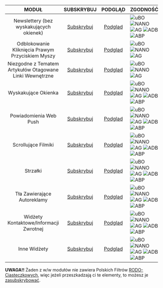| MODUŁ  | SUBSKRYBUJ  | PODGLĄD  | ZGODNOŚĆ  |
|:-:|:-:|:-:|---|
|Newslettery (bez wyskakujących okienek)|[Subskrybuj][Newslettery]  | [Podgląd][N_Podgląd] |![uBO][uBO] ![NANO][NANO] ![AG][AG] ![ADB][ADB] ![ABP][ABP]  |
|Odblokowanie Kliknięcia Prawym Przyciskiem Myszy  |[Subskrybuj][Prawy Klik]  | [Podgląd][PK_Podgląd]   |![uBO][uBO] ![NANO][NANO] ![AG][AG]  |
|Niezgodne z Tematem Artykułów Otagowane Linki Wewnętrzne  |[Subskrybuj][Tag Link]   | [Podgląd][TL_Podgląd]   |![uBO][uBO] ![NANO][NANO] ![AG][AG]  |
|Wyskakujące Okienka   |[Subskrybuj][Pop]   | [Podgląd][Pop_Podgląd]   |![uBO][uBO] ![NANO][NANO] ![AG][AG] ![ADB][ADB] ![ABP][ABP]   |
|Powiadomienia Web Push   |[Subskrybuj][Push]   | [Podgląd][Push_Podgląd]   |![uBO][uBO] ![NANO][NANO] ![AG][AG] ![ADB][ADB] ![ABP][ABP]   |
|Scrollujące Filmiki   |[Subskrybuj][Scroll Film]   | [Podgląd][SF_Podgląd]   |![uBO][uBO] ![NANO][NANO] ![AG][AG] ![ADB][ADB] ![ABP][ABP]   |
|Strzałki   |[Subskrybuj][Strzałki]   | [Podgląd][Strzałki_Podgląd]   |![uBO][uBO] ![NANO][NANO] ![AG][AG] ![ADB][ADB] ![ABP][ABP]   |
|Tła Zawierające Autoreklamy   |[Subskrybuj][Tła_Autoreklamy]   | [Podgląd][Tła_Autoreklamy_Podgląd]   |![uBO][uBO] ![NANO][NANO] ![AG][AG] ![ADB][ADB] ![ABP][ABP]   |
|Widżety Kontaktowe/Informacji Zwrotnej   |[Subskrybuj][Widżety_Kontaktowe]   | [Podgląd][Widżety_Kontaktowe_Podgląd]   |![uBO][uBO] ![NANO][NANO] ![AG][AG] ![ADB][ADB] ![ABP][ABP]   |
|Inne Widżety   |[Subskrybuj][Inne_Widżety]   | [Podgląd][Inne_Widżety_Podgląd]   |![uBO][uBO] ![NANO][NANO] ![AG][AG] ![ADB][ADB] ![ABP][ABP]   |

[Newslettery]: https://subscribe.adblockplus.org/?location=https://raw.githubusercontent.com/PolishFiltersTeam/PolishAnnoyanceFilters/master/PAF_newsletters.txt&title=PFEI%20-%20Newslettery
[N_Podgląd]: https://raw.githubusercontent.com/PolishFiltersTeam/PolishAnnoyanceFilters/master/PAF_newsletters.txt
[Prawy Klik]: https://subscribe.adblockplus.org/?location=https://raw.githubusercontent.com/PolishFiltersTeam/PolishAnnoyanceFilters/master/PAF_unlocking_right_click.txt&title=PFEI%20-%20Odblokuj%20Prawy%20Klik
[PK_Podgląd]: https://raw.githubusercontent.com/PolishFiltersTeam/PolishAnnoyanceFilters/master/PAF_unlocking_right_click.txt
[Tag Link]: https://subscribe.adblockplus.org/?location=https://raw.githubusercontent.com/PolishFiltersTeam/PolishAnnoyanceFilters/master/PAF_tagged_internal_links.txt&title=PFEI%20-%20Otagowane%20Linki%20Wewnętrzne
[TL_Podgląd]: https://raw.githubusercontent.com/PolishFiltersTeam/PolishAnnoyanceFilters/master/PAF_tagged_internal_links.txt
[Pop]: https://subscribe.adblockplus.org/?location=https://raw.githubusercontent.com/PolishFiltersTeam/PolishAnnoyanceFilters/master/PAF_pop-ups.txt&title=PFEI%20-%20Pop-upy
[Pop_Podgląd]: https://raw.githubusercontent.com/PolishFiltersTeam/PolishAnnoyanceFilters/master/PAF_pop-ups.txt
[Push]: https://subscribe.adblockplus.org/?location=https://raw.githubusercontent.com/PolishFiltersTeam/PolishAnnoyanceFilters/master/PAF_push.txt&title=PFEI%20-%20Powiadomienia%20Web%20Push
[Push_Podgląd]: https://raw.githubusercontent.com/PolishFiltersTeam/PolishAnnoyanceFilters/master/PAF_push.txt
[Scroll Film]: https://subscribe.adblockplus.org/?location=https://raw.githubusercontent.com/PolishFiltersTeam/PolishAnnoyanceFilters/master/PAF_scrolling_videos.txt&title=PFEI%20-%20Scrollujące%20Filmiki
[SF_Podgląd]: https://raw.githubusercontent.com/PolishFiltersTeam/PolishAnnoyanceFilters/master/PAF_scrolling_videos.txt
[Strzałki]: https://subscribe.adblockplus.org/?location=https://raw.githubusercontent.com/PolishFiltersTeam/PolishAnnoyanceFilters/master/PAF_arrows.txt&title=PFEI%20-%20Strzałki
[Strzałki_Podgląd]: https://raw.githubusercontent.com/PolishFiltersTeam/PolishAnnoyanceFilters/master/PAF_arrows.txt
[Tła_Autoreklamy]: https://subscribe.adblockplus.org/?location=https://raw.githubusercontent.com/PolishFiltersTeam/PolishAnnoyanceFilters/master/PAF_backgrounds_self-advertising.txt&title=PFEI%20-%20Tła%20Zawierające%20Autoreklamy
[Tła_Autoreklamy_Podgląd]: https://raw.githubusercontent.com/PolishFiltersTeam/PolishAnnoyanceFilters/master/PAF_backgrounds_self-advertising.txt
[Widżety_Kontaktowe]: https://subscribe.adblockplus.org/?location=https://raw.githubusercontent.com/PolishFiltersTeam/PolishAnnoyanceFilters/master/PAF_contact_feedback_widgets.txt&title=PFEI%20-%20Widżety%20Kontaktowe/Informacji%20Zwrotnej
[Widżety_Kontaktowe_Podgląd]: https://raw.githubusercontent.com/PolishFiltersTeam/PolishAnnoyanceFilters/master/PAF_contact_feedback_widgets.txt
[Inne_Widżety]: https://subscribe.adblockplus.org/?location=https://raw.githubusercontent.com/PolishFiltersTeam/PolishAnnoyanceFilters/master/PAF_other_widgets.txt&title=PFEI%20-%20Inne%20Widżety
[Inne_Widżety_Podgląd]: https://raw.githubusercontent.com/PolishFiltersTeam/PolishAnnoyanceFilters/master/PAF_other_widgets.txt

[uBO]: https://www.certyficate.it/adblock/ublock.png
[AG]: https://raw.githubusercontent.com/PolishFiltersTeam/PolishAnnoyanceFilters.netlify.com/master/assets/images/AdGuard_logo_32.png
[ADB]: https://www.certyficate.it/adblock/adblock.png
[ABP]: https://www.certyficate.it/adblock/adblock_plus.png
[NANO]: https://www.certyficate.it/adblock/nano.png

**UWAGA!!** Żaden z w/w modułów nie zawiera Polskich Filtrów [RODO-Ciasteczkowych](https://raw.githubusercontent.com/MajkiIT/polish-ads-filter/master/cookies_filters/adblock_cookies.txt), więc jeżeli przeszkadzają ci te elementy, to możesz je [zasubskrybować][Polskie Filtry RODO-Ciasteczkowe Subscribe].

[Polskie Filtry RODO-Ciasteczkowe Subscribe]: https://subscribe.adblockplus.org/?location=https://raw.githubusercontent.com/MajkiIT/polish-ads-filter/master/cookies_filters/adblock_cookies.txt&title=Polskie%20Filtry%20RODO-Ciasteczkowe
